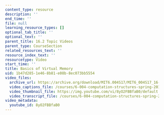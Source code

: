 ```yaml
---
content_type: resource
description: ''
end_time: ''
file: null
learning_resource_types: []
optional_tab_title: ''
optional_text: ''
parent_title: 16.2 Topic Videos
parent_type: CourseSection
related_resources_text: ''
resource_index_text: ''
resourcetype: Video
start_time: ''
title: Basics of Virtual Memory
uid: 1b47d285-1e46-8b81-e08b-8ec073bb5554
video_files:
  archive_url: https://archive.org/download/MIT6.004S17/MIT6_004S17_16-02-02_300k.mp4
  video_captions_file: /courses/6-004-computation-structures-spring-2017/7ee104af342e50e19965609eb8fdc807_8yO2FBBfaB0.vtt
  video_thumbnail_file: https://img.youtube.com/vi/8yO2FBBfaB0/default.jpg
  video_transcript_file: /courses/6-004-computation-structures-spring-2017/940dd9428fdbf7553de63d6e38cd8100_8yO2FBBfaB0.pdf
video_metadata:
  youtube_id: 8yO2FBBfaB0
---
```

